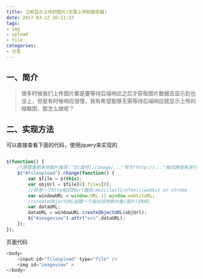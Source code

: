 ```yaml
---
title: 立即显示上传的图片(无需上传到服务器)
date: 2017-03-22 16:11:33
tags: 
- img
- upload
- file
categories: 
- 分享
---
```

## 一、简介

>很多时候我们上传图片都是要等待后端响应之后才获取图片数据去显示到也没上，但是有时候响应很慢，我有希望能够无需等待后端响应就显示上传的缩略图，那怎么做呢？

<!-- more -->

## 二、实现方法

可以直接查看下面的代码，使用jquery来实现的

``` javascript

$(function() {  
    /*原理是把本地图片路径："D(盘符):/image/..."转为"http://..."格式路径来进行显示图片*/  
    $("#fileupload").change(function() {  
        var $file = $(this);  
        var objUrl = $file[0].files[0];  
        //获得一个http格式的url路径:mozilla(firefox)||webkit or chrome  
        var windowURL = window.URL || window.webkitURL;  
        //createObjectURL创建一个指向该参数对象(图片)的URL  
        var dataURL;  
        dataURL = windowURL.createObjectURL(objUrl);  
        $("#imageview").attr("src",dataURL);  
    });  
});  


```

页面代码
``` javascript
<body>  
    <input id="fileupload" type="file" />  
    <img id="imageview" >  
</body> 

```

